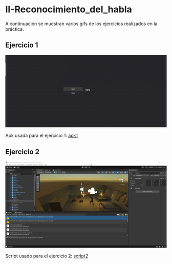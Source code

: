 # II-Reconocimiento_del_habla

A continuación se muestran varios gifs de los ejercicios realizados en la práctica.

## Ejercicio 1

![Ejercicio 1](gifs/ejercicio1.gif)

Apk usada para el ejercicio 1: [apk1](apks/ejercicio1.apk)

## Ejercicio 2

![Ejercicio 2](gifs/ejercicio2.gif)

Script usado para el ejercicio 2: [script2](scripts/speech_recognition.cs)
